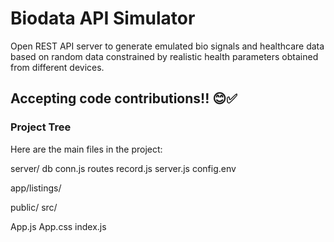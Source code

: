 # Biodata API Simulator
Open REST API server to generate emulated bio signals and healthcare data based on random data constrained by realistic health parameters obtained from different devices.

## Accepting code contributions!! 😊✅


### Project Tree
Here are the main files in the project:

server/
db
conn.js
routes
record.js
server.js
config.env

app/listings/

public/
src/

App.js
App.css
index.js

